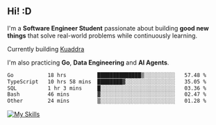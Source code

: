 ## Hi! :D

I'm a **Software Engineer Student** passionate about building **good new things** that solve real-world problems while continuously learning.

Currently building [Kuaddra](https://kuaddra.com)

I'm also practicing **Go**, **Data Engineering** and **AI Agents**.

<!--START_SECTION:waka-->

```txt
Go           18 hrs          ██████████████▒░░░░░░░░░░   57.48 %
TypeScript   10 hrs 58 mins  ████████▓░░░░░░░░░░░░░░░░   35.05 %
SQL          1 hr 3 mins     █░░░░░░░░░░░░░░░░░░░░░░░░   03.36 %
Bash         46 mins         ▓░░░░░░░░░░░░░░░░░░░░░░░░   02.47 %
Other        24 mins         ▒░░░░░░░░░░░░░░░░░░░░░░░░   01.28 %
```

<!--END_SECTION:waka-->
[![My Skills](https://skillicons.dev/icons?i=py,go,java,aws,js,docker,linux)](https://skillicons.dev)
